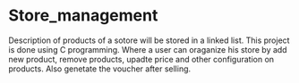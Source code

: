 # Store_management
Description of products of a sotore will be stored in a linked list. This project is done using C programming. Where a user can oraganize his store by add new product, remove products, upadte price and other configuration on products. Also genetate the voucher after selling.
